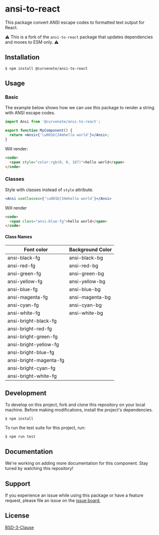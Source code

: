 # ansi-to-react

This package convert ANSI escape codes to formatted text output for React.

⚠️ This is a fork of the `ansi-to-react` package that updates dependencies and moves to ESM only. ⚠️

## Installation

```
$ npm install @curvenote/ansi-to-react
```

## Usage

### Basic

The example below shows how we can use this package to render a string with ANSI escape codes.

```jsx
import Ansi from '@curvenote/ansi-to-react';

export function MyComponent() {
  return <Ansi>{'\u001b[34mhello world'}</Ansi>;
}
```

Will render:

```html
<code>
  <span style="color:rgb(0, 0, 187)">hello world</span>
</code>
```

### Classes

Style with classes instead of `style` attribute.

```jsx
<Ansi useClasses>{'\u001b[34mhello world'}</Ansi>
```

Will render

```html
<code>
  <span class="ansi-blue-fg">hello world</span>
</code>
```

#### Class Names

| Font color             | Background Color |
| ---------------------- | ---------------- |
| ansi-black-fg          | ansi-black-bg    |
| ansi-red-fg            | ansi-red-bg      |
| ansi-green-fg          | ansi-green-bg    |
| ansi-yellow-fg         | ansi-yellow-bg   |
| ansi-blue-fg           | ansi-blue-bg     |
| ansi-magenta-fg        | ansi-magenta-bg  |
| ansi-cyan-fg           | ansi-cyan-bg     |
| ansi-white-fg          | ansi-white-bg    |
| ansi-bright-black-fg   |
| ansi-bright-red-fg     |
| ansi-bright-green-fg   |
| ansi-bright-yellow-fg  |
| ansi-bright-blue-fg    |
| ansi-bright-magenta-fg |
| ansi-bright-cyan-fg    |
| ansi-bright-white-fg   |

## Development

To develop on this project, fork and clone this repository on your local machine. Before making modifications, install the project's dependencies.

```
$ npm install
```

To run the test suite for this project, run:

```
$ npm run test
```

## Documentation

We're working on adding more documentation for this component. Stay tuned by watching this repository!

## Support

If you experience an issue while using this package or have a feature request, please file an issue on the [issue board](https://github.com/curvenote/ansi-to-react/issues),

## License

[BSD-3-Clause](https://choosealicense.com/licenses/bsd-3-clause/)
